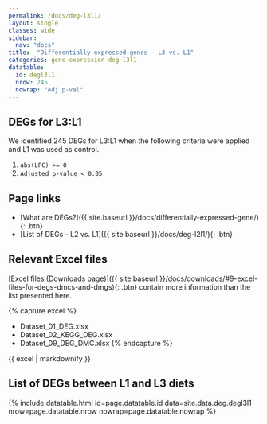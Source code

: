 ```yaml
---
permalink: /docs/deg-l3l1/
layout: single
classes: wide
sidebar:
  nav: "docs"
title:  "Differentially expressed genes - L3 vs. L1"
categories: gene-expression deg l3l1
datatable:
  id: degl3l1
  nrow: 245
  nowrap: "Adj p-val"
---
```


## DEGs for L3:L1
We identified 245 DEGs for L3:L1 when the following criteria were applied and L1 was used as control.
1. `abs(LFC) >= 0`
2. `Adjusted p-value < 0.05`

## Page links
- [What are DEGs?]({{ site.baseurl }}/docs/differentially-expressed-gene/){: .btn}
- [List of DEGs - L2 vs. L1]({{ site.baseurl }}/docs/deg-l2l1/){: .btn}

## Relevant Excel files
[Excel files (Downloads page)]({{ site.baseurl }}/docs/downloads/#9-excel-files-for-degs-dmcs-and-dmgs){: .btn} contain more information than the list presented here.

{% capture excel %}
- Dataset_01_DEG.xlsx
- Dataset_02_KEGG_DEG.xlsx
- Dataset_09_DEG_DMC.xlsx
{% endcapture %}

<div class="notice">
  {{ excel | markdownify }}
</div>

## List of DEGs between L1 and L3 diets

{% include datatable.html id=page.datatable.id
  data=site.data.deg.degl3l1 nrow=page.datatable.nrow
  nowrap=page.datatable.nowrap %}
